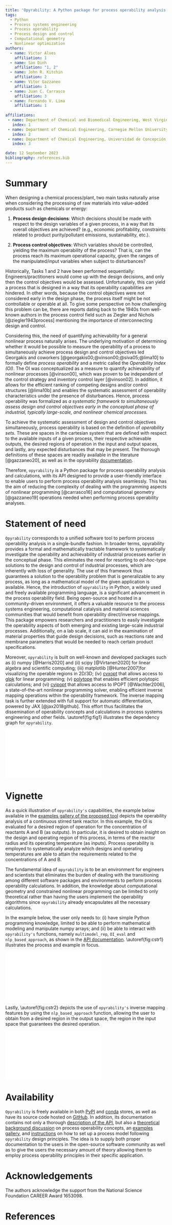 ```yaml
---
title: 'Opyrability: A Python package for process operability analysis'
tags:
  - Python
  - Process systems engineering
  - Process operability
  - Process design and control
  - Computational geometry
  - Nonlinear optimization
authors:
  - name: Victor Alves
    affiliation: 1
  - name: San Dinh
    affiliation: "1, 2"
  - name: John R. Kitchin
    affiliation: 2
  - name: Vitor Gazzaneo
    affiliation: 1
  - name: Juan C. Carrasco
    affiliation: 3
  - name: Fernando V. Lima
    affiliation: 1
  
affiliations:
 - name: Department of Chemical and Biomedical Engineering, West Virginia University, Morgantown, West Virginia, USA
   index: 1
 - name: Department of Chemical Engineering, Carnegie Mellon University, Pittsburgh, Pennsylvania, USA
   index: 2
 - name: Department of Chemical Engineering, Universidad de Concepción, Concepción, Chile
   index: 3

date: 12 September 2023
bibliography: references.bib
---
```


# Summary

When designing a chemical process/plant, two main tasks
naturally arise when considering the processing of 
raw materials into value-added products such as chemicals
or energy:

1.	**Process design decisions**: Which decisions should be
	made with respect to the design variables of a given process,
	in a way that its overall objectives are
	achieved? (e.g., economic profitability, constraints related to
	product purity/pollutant emissions, sustainability, etc.).

2.	**Process control objectives**: Which variables
	should be controlled, yielding the maximum operability of the process?
	That is, can the process reach its maximum operational capacity, given the 
	ranges of the manipulated/input variables when subject to disturbances?

Historically, Tasks 1 and 2 have been performed sequentially: Engineers/practitioners would come up with the design decisions, 
and only then the control objectives would be assessed. Unfortunately, this can 
yield a process that is designed in a way that its operability capabilities
are hindered. In other words, because the control objectives were
not considered early in the design phase, the process itself might be not
controllable or operable at all. To give some perspective on how challenging this
problem can be, there are reports dating back to the 1940s from well-known authors in the process control field such as Ziegler and Nichols 
[@ziegler1943process] mentioning the importance of interconnecting design and control.

Considering this, the need of quantifying achievability for a general nonlinear
process naturally arises. The underlying motivation of determining whether it would be possible to measure the operability of a process to simultaneously achieve process design and control objectives led Georgakis and coworkers [@georgakis00;@vinson00;@siva05;@lima10]
to formally define *process operability*
and a metric called the *Operability Index (OI)*. The OI was conceptualized as a measure to quantify achievability of nonlinear processes [@vinson00], which was proven to be independent of the control strategy and inventory control layer [@vinson02]. In addition, it allows for the efficient ranking of competing designs and/or control structures [@lima10b] and enables the systematic assessment of operability characteristics under the presence of disturbances. Hence,
process operability was formalized as *a systematic framework to simultaneously assess design and control objectives early in the conceptual phase of industrial, typically large-scale, and nonlinear chemical processes.*

To achieve the systematic assessment of design and control objectives simultaneously, 
process operability is based on the definition of *operability sets*. These are spaces in the cartesian system that are defined with respect to the available inputs of a given process, their respective achievable outputs, the desired regions of operation in the input and output spaces, and lastly, any expected disturbances that may be present. The thorough definitions of these spaces are
readily available in the literature [@gazzaneo20], as well as in the opyrability [documentation](https://codes-group.github.io/opyrability/operability_overview.html).

Therefore, ``opyrability`` is a Python package for process operability analysis and calculations, with its
API designed to provide a user-friendly interface to enable users to perform process operability analysis seamlessly. This has the aim of reducing the complexity of dealing with the programming aspects of nonlinear programming [@carrasco16] and computational geometry [@gazzaneo19] operations needed when performing process operability analyses. 


# Statement of need

``Opyrability`` corresponds to a unified software tool to perform process operability
analysis in a single-bundle fashion. In broader terms, opyrability
provides a formal and mathematically tractable framework to systematically investigate the
operability and achievability of industrial processes earlier in the conceptual phase. This
eliminates the need for resorting to *ad-hoc*-type solutions to the design and control
of industrial processes, which are inherently with loss of generality. The use of this framework thus guarantees a solution to the operability problem that
is generalizable to any process, as long as a mathematical model of the given application is available.
Hence, the introduction of ``opyrability`` in Python, a widely used and freely available programming language, is a significant advancement in the process operability field. Being open-source and hosted in a community-driven environment, it offers a valuable resource to the process systems engineering, computational catalysis and material sciences communities that would benefit from operability direct/inverse mappings. This package empowers researchers and practitioners to easily investigate the operability aspects of both emerging and existing large-scale industrial processes. Additionally, on a lab scale, it can aid in the examination of material properties that guide design decisions, such as reactions rate and membrane parameters that would be needed to reach certain product specifications.

Moreover, ``opyrability`` is built on well-known and developed packages such as (i) numpy [@Harris2020] and (ii) scipy [@Virtanen2020] for linear algebra and scientific computing; (iii) matplotlib [@Hunter2007]for visualizing the operable regions in 2D/3D; (iv) [cvxopt](https://cvxopt.org/) that allows access to 
[glpk](https://www.gnu.org/software/glpk/) for linear programming; (v) [polytope](https://tulip-control.github.io/polytope/) that enables efficient polytopic calculations; and (vi) [cyipopt](https://cyipopt.readthedocs.io/en/latest/?badge=latest) that allows access to IPOPT [@Wachter2006], a state-of-the-art
nonlinear programming solver, enabling efficient inverse mapping operations within the operability framework. The inverse mapping task is further extended with full support for automatic differentiation, powered by JAX [@jax2018github]. This effort thus facilitates the 
dissemination of operability concepts and calculations in process systems engineering and other fields. \autoref{fig:fig1}
illustrates the dependency graph for ``opyrability``.


![Dependency graph generated with [pydeps](https://github.com/thebjorn/pydeps/) illustrating all numerical packages and visualization tools used in ``opyrability``.\label{fig:fig1}](./images/dependencies_opyrability.pdf)

# Vignette

As a quick illustration of ``opyrability's`` capabilities, the example below available
in the [examples gallery of the proposed tool](https://codes-group.github.io/opyrability/examples_gallery/index_example_gallery.html)
depicts the operability analysis of a continuous stirred tank reactor. In this example,
the OI is evaluated for a desired region of operation for the concentration of reactants A and B (as outputs). In particular, it is desired to obtain insight
on the design and operating region of this process, in terms of the reactor
radius and its operating temperature (as inputs). Process operability is employed to systematically analyze which designs and operating temperatures are able to
attain the requirements related to the concentrations of A and B.

The fundamental idea of ``opyrability`` is to be an environment for engineers
and scientists that eliminates the burden of dealing with the
transitioning among different software packages and environments to perform process
operability calculations. In
addition, the knowledge about computational geometry and constrained nonlinear 
programming can be limited to only theoretical rather than having the users 
implement the operability algorithms since ``opyrability`` already encapsulates all
the necessary calculations.

In the example below, the user only needs to: (i) have simple Python programming knowledge, limited to be able to perform mathematical modeling
and manipulate numpy arrays; and (ii) be able to interact with ``opyrability's``
functions, namely ``multimodel_rep``, ``OI_eval`` and ``nlp_based_approach``, as shown in the [API documentation](https://codes-group.github.io/opyrability/api.html).
\autoref{fig:cstr1} illustrates the process and example in focus.


![``Opyrability`` multimodel representation. (A) Chemical reactor schematic. (B) Jupyter notebook illustrating the use of the ``multimodel_rep`` and  ``OI_eval`` functions, as well as the set-up of these. (C) Visualization of the Achievable Output Set for the continuous stirred tank reactor example including the operable boundaries of the process studied. (D) Quantification of the Operability Index (OI), in which ``opyrability`` calculates that 39.14% of the desired operation can be achieved.\label{fig:cstr1}](./images/cstr_process_1.pdf)

Lastly, \autoref{fig:cstr2} depicts the use of ``opyrability's`` inverse mapping
features by using the ``nlp_based_approach`` function, allowing the user to obtain from a desired region in the output space, the region
in the input space that guarantees the desired operation.

![``opyrability's`` inverse mapping using ``nlp_based_approach``, in which the input space that guarantees the desired output set region is attained.\label{fig:cstr2}](./images/cstr_process_2.pdf)

# Availability

``Opyrability`` is freely available in both [PyPI](https://pypi.org/project/opyrability/) and [conda](https://anaconda.org/codes-group/opyrability) stores, as well as 
have its source code hosted on [GitHub](https://github.com/CODES-group/opyrability). In addition, its documentation contains
not only a thorough [description of the API](https://codes-group.github.io/opyrability/api.html), but also a [theoretical background discussion](https://codes-group.github.io/opyrability/operability_overview.html)
on process operability concepts, an [examples gallery](https://codes-group.github.io/opyrability/examples_gallery/index_example_gallery.html), and [instructions](https://codes-group.github.io/opyrability/process_model.html) on how to set up a process model
following ``opyrability`` design principles. The idea is to supply both proper documentation to
the users in the open-source software community as well as to give the users the necessary amount of theory allowing them to employ process operability principles in their specific application.
 
# Acknowledgements

The authors acknowledge the support from the National Science Foundation CAREER Award 1653098.

# References
